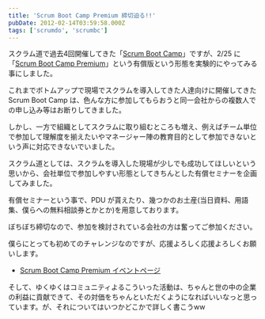 ```yaml
---
title: 'Scrum Boot Camp Premium 締切迫る!!'
pubDate: 2012-02-14T03:59:58.000Z
tags: ['scrumdo', 'scrumbc']
---
```


スクラム道で過去4回開催してきた「[Scrum Boot Camp](http://www.taoofscrum.org/contents/post/category/scrum-boot-camp)」ですが、2/25 に「[Scrum Boot Camp Premium](http://enterprisezine.jp/pma/special/01)」という有償版という形態を実験的にやってみる事にしました。

これまでボトムアップで現場でスクラムを導入してきた人達向けに開催してきた Scrum Boot Camp は、色んな方に参加してもらおうと同一会社からの複数人での申し込み等はお断りしてきました。

しかし、一方で組織としてスクラムに取り組むところも増え、例えばチーム単位で参加して理解度を揃えたいやマネージャー陣の教育目的として参加できないという声に対応できないでいました。

スクラム道としては、スクラムを導入した現場が少しでも成功してほしいという思いから、会社単位で参加しやすい形態としてきちんとした有償セミナーを企画してみました。

有償セミナーという事で、PDU が貰えたり、幾つかのお土産(当日資料、用語集、僕らへの無料相談券とかとか)を用意しております。

ぼちぼち締切なので、参加を検討されている会社の方は奮ってご参加ください。

僕らにとっても初めてのチャレンジなのですが、応援よろしく応援よろしくお願いします。

- [Scrum Boot Camp Premium イベントページ](http://enterprisezine.jp/pma/special/01)

そして、ゆくゆくはコミュニティよるこういった活動は、ちゃんと世の中の企業の利益に貢献できて、その対価をちゃんといただくようになればいいなっと思っています。が、それについてはいつかどこかで詳しく書こうww
